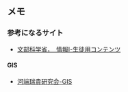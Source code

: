 ## メモ
### 参考になるサイト

- [文部科学省，　情報Ⅰ-生徒用コンテンツ](https://www.mext.go.jp/a_menu/shotou/zyouhou/detail/mext_01836.html)
#### GIS
- [河端瑞貴研究会-GIS](https://sites.google.com/keio.jp/mizuki-seminar/links)
